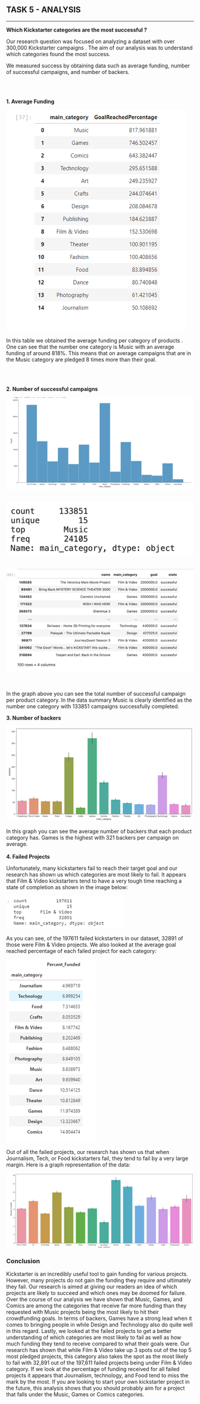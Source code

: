 ## TASK 5 - ANALYSIS
---
**Which Kickstarter categories are the most successful ?**

Our research question  was focused on analyzing a dataset with over 300,000 Kickstarter campaigns . The aim of our analysis was to understand which categories found the most success.   

We  measured success by obtaining data  such as average funding, number of successful campaigns, and number of backers. 

<br/><br/>

**1.	Average Funding** 

![alt text](Table1.png)

In this table we obtained the average funding per category of products . One can see that the number one category is Music with an average funding of around 818%. This means that on average campaigns that are in the Music category are pledged 8 times more than their goal. 

<br/><br/>

**2.	Number of successful campaigns**

![alt text](Table6.png)
<br></br>

![alt text](Table7.png)
<br></br>

![alt text](Table2.png)

<br/><br/>
In the graph above you can see the total number of successful campaign per product category.  In the data summary  Music is clearly identified  as the number one category with 133851 campaigns successfully completed. 

**3.	Number of backers**

![alt text](Table3.png)
<br></br>
In this graph you can see the average  number of backers that each product category has. Games is the highest with 321 backers per campaign on average.
<br></br>
**4.	Failed Projects**

Unfortunately, many kickstarters fail to reach their target goal and our research has shown us which categories are most likely to fail. It appears that Film & Video kickstarters tend to have a very tough time reaching a state of completion as shown in the image below:

![alt text](coleton_table3.png)


As you can see, of the 197611 failed kickstarters in our dataset, 32891 of those were Film & Video projects. We also looked at the average goal reached percentage of each failed project for each category:

![alt text](coleton_table1.png)


Out of all the failed projects, our research has shown us that when Journalism, Tech, or Food kickstarters fail, they tend to fail by a very large margin. Here is a graph representation of the data:

![alt text](coleton_table2.png)

### Conclusion

Kickstarter is an incredibly useful tool to gain funding for various projects. However, many projects do not gain the funding they require and ultimately they fail. Our research is aimed at giving our readers an idea of which projects are likely to succeed and which ones may be doomed for failure. Over the course of our analysis we have shown that Music, Games, and Comics are among the categories that receive far more funding than they requested with Music projects being the most likely to hit their crowdfunding goals. In terms of backers, Games have a strong lead when it comes to bringing people in while Design and Technology also do quite well in this regard. Lastly, we looked at the failed projects to get a better understanding of which categories are most likely to fail as well as how much funding they tend to receive compared to what their goals were. Our research has shown that while Film & Video take up 3 spots out of the top 5 most
pledged projects, this category also takes the spot as the most likely to fail with 32,891 out of the 197,611 failed projects being under Film & Video category. If we look at the percentage of funding received for all failed projects it appears that Journalism, technology, and Food tend to miss the mark by the most. If you are looking to start your own kickstarter project in the future, this analysis shows that you should probably aim for a project that falls under the Music, Games or Comics categories. 

